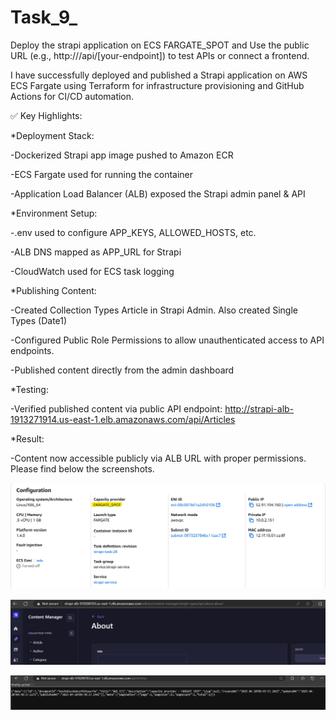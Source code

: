 # Task_9_

Deploy the strapi application on ECS FARGATE_SPOT and Use the public URL (e.g., http://<alb-dns-name>/api/[your-endpoint]) to test APIs or connect a frontend.

I have successfully deployed and published a Strapi application on AWS ECS Fargate using Terraform for infrastructure provisioning and GitHub Actions for CI/CD automation.

✅ Key Highlights:

*Deployment Stack:

-Dockerized Strapi app image pushed to Amazon ECR

-ECS Fargate used for running the container

-Application Load Balancer (ALB) exposed the Strapi admin panel & API

*Environment Setup:

-.env used to configure APP_KEYS, ALLOWED_HOSTS, etc.

-ALB DNS mapped as APP_URL for Strapi

-CloudWatch used for ECS task logging

*Publishing Content:

-Created Collection Types Article in Strapi Admin. Also created Single Types (Date1)

-Configured Public Role Permissions to allow unauthenticated access to API endpoints.

-Published content directly from the admin dashboard

*Testing:

-Verified published content via public API endpoint: http://strapi-alb-1913271914.us-east-1.elb.amazonaws.com/api/Articles

*Result:

-Content now accessible publicly via ALB URL with proper permissions. Please find below the screenshots. 

![alt text](image.png)

![alt text](image-2.png)

![alt text](image-3.png)
